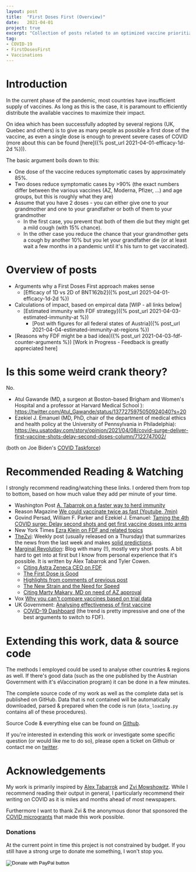 ```yaml
---
layout: post
title:  "First Doses First (Overview)"
date:   2021-04-01
project: true
excerpt: "Collection of posts related to an optimized vaccine prioritization scheme that would save (likely) thousand of lives in the European Union"
tag:
- COVID-19
- FirstDosesFirst
- Vaccinations
---
```



# Introduction
In the current phase of the pandemic, most countries have insufficient supply of vaccines.
As long as this is the case, it is paramount to efficiently distribute the available vaccines to maximize their impact.

On idea which has been successfully adopted by several regions (UK, Quebec and others) is to give as many people as possible a first dose of the vaccine,
as even a single dose is enough to prevent severe cases of COVID (more about this can be found [here]({% post_url 2021-04-01-efficacy-1d-2d %})).

The basic argument boils down to this:
- One dose of the vaccine reduces symptomatic cases by approximately 85%.
- Two doses reduce symptomatic cases by >90% (the exact numbers differ between the various vaccines (AZ, Moderna, Pfizer, ...) and age groups, but this is roughly what they are)
- Assume that you have 2 doses - you can either give one to your grandmother and one to your grandfather or both of them to your grandmother
  - In the first case, you prevent that both of them die but they might get a mild cough (with 15% chance).
  - In the other case you reduce the chance that your grandmother gets a cough by another 10% but you let your grandfather die (or at least wait a few months in a pandemic until it's his turn to get vaccinated).

# Overview of posts

- Arguments why a First Doses First approach makes sense
  - [Efficacy of 1D vs 2D of BNT162b2]({% post_url 2021-04-01-efficacy-1d-2d %})
- Calculations of impact, based on empircal data [WIP - all links below]
  - [Estimated immunity with FDF strategy]({% post_url 2021-04-03-estimated-immunity-at %})
    - [Post with figures for all federal states of Austria]({% post_url 2021-04-04-estimated-immunity-at-regions %})
- [Reasons why FDF might be a bad idea]({% post_url 2021-04-03-fdf-counter-arguments %}) [Work in Progress - Feedback is greatly appreciated here]


# Is this some weird crank theory?
No. 
- Atul Gawande (MD, a surgeon at Boston-based Brigham and Women's Hospital and a professor at Harvard Medical School ):  https://twitter.com/Atul_Gawande/status/1377275975050924040?s=20
- Ezekiel J. Emanuel (MD, PhD, chair of the department of medical ethics and health policy at the University of Pennsylvania in Philadelphia): https://eu.usatoday.com/story/opinion/2021/04/08/covid-surge-deliver-first-vaccine-shots-delay-second-doses-column/7122747002/

(both on Joe Biden's [COVID Taskforce](https://www.beckershospitalreview.com/hospital-management-administration/meet-the-13-members-of-biden-s-covid-19-task-force.html))


# Recommended Reading & Watching

I strongly recommend reading/watching these links. I ordered them from top to bottom, based on how much value they add per minute of your time.

- Washington Post [A. Tabarrok on a faster way to herd immunity](https://www.washingtonpost.com/outlook/2021/02/12/first-doses-vaccine-rules-fda/?arc404=true)
- Reason Magazine [We could vaccinate twice as fast (Youtube, 7min)](https://www.youtube.com/watch?v=OZ3DubRHSVo) 
- Govind Persad, William F. Parker and Ezekiel J. Emanuel: [Taming the 4th COVID surge: Delay second shots and get first vaccine doses into arms](https://eu.usatoday.com/story/opinion/2021/04/08/covid-surge-deliver-first-vaccine-shots-delay-second-doses-column/7122747002/)
- New York  Times [Ezra Klein on FDF and related topics](https://www.nytimes.com/2021/04/01/opinion/covid-vaccine.html)
- [TheZvi](thezvi.wordpress.com): Weekly post (usually released on a Thursday) that summarizes the news from the last week and makes [solid predictions](https://thezvi.wordpress.com/2020/12/24/covid-12-24-were-fed-its-over/).
- [Marginal Revolution](https://marginalrevolution.com/): Blog with many (!), mostly very short posts. A bit hard to get into at first but I know from personal experience that it's possible. It is written by Alex Tabarrok and Tyler Cowen.
  - [Citing Astra Zeneca CEO on FDF](https://marginalrevolution.com/marginalrevolution/2021/01/pascal-soriot-on-first-doses-first.html)
  - [The First Dose is Good](https://marginalrevolution.com/marginalrevolution/2021/02/first-doses-first-the-data-is-arriving.html)
  - [Highlights from comments of previous post](https://marginalrevolution.com/marginalrevolution/2021/02/from-the-comments-on-fdf.html)
  - [The New Strain and the Need for Speed](https://marginalrevolution.com/marginalrevolution/2021/01/the-new-strain-and-the-need-for-speed.html)
  - [Citing Marty Makary, MD on need of AZ approval](https://marginalrevolution.com/marginalrevolution/2021/01/approve-the-astrazeneca-vaccine-now.html)
- Vox [Why you can't compare vaccines based on trial data](https://www.youtube.com/watch?v=K3odScka55A)
- UK Government: [Analysing effectiveness of first vaccine](https://publichealthmatters.blog.gov.uk/2021/02/23/covid-19-analysing-first-vaccine-effectiveness-in-the-uk/)
    - [COVID-19 Dashboard](https://coronavirus.data.gov.uk/) (the trend is pretty impressive and one of the best arguments to switch to FDF).



# Extending this work, data & source code

The methods I employed could be used to analyse other countries & regions as well.
If there's good data (such as the one published by the Austrian Government with it's eVaccination program) it can be done in a few minutes. 

The complete source code of my work as well as the complete data set is published on GitHub.
Data that is not contained will be automatically downloaded, parsed & prepared when the code is run (`data_loading.py` contains all of these procedures).

Source Code & everything else can be found on [Github](https://github.com/oerpli/FirstDosesFirst).

If you're interested in extending this work or investigate some specific question (or would like me to do so), please open a ticket on Github or contact me on [twitter](https://twitter.com/oerpli).


# Acknowledgements

My work is primarily inspired by [Alex Tabarrok](https://twitter.com/ATabarrok) and [Zvi Mowshowitz](thezvi.wordpress.com). While I recommend reading their output in general, I particularly recommend their writing on COVID as it is miles and months ahead of most newspapers.

Furthermore I want to thank Zvi & the anonymous donor that sponsored the [COVID microgrants](https://thezvi.wordpress.com/2021/03/04/covid-3-4-declare-victory-and-leave-home/) that made this work possible.

### Donations

At the current point in time this project is not constrained by budget.
If you still have a strong urge to donate me something, I won't stop you.

<form action="https://www.paypal.com/donate" method="post" target="_top">
<input type="hidden" name="hosted_button_id" value="A8V5PW6932NME" />
<input type="image" src="https://www.paypalobjects.com/en_US/i/btn/btn_donate_LG.gif" name="submit" title="PayPal - The safer, easier way to pay online!" alt="Donate with PayPal button" />
<img alt="" src="https://www.paypal.com/en_AT/i/scr/pixel.gif" width="1" height="1" />
</form>
